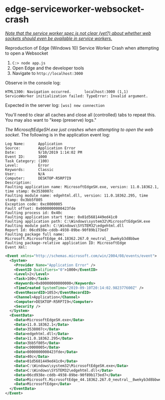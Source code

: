# edge-serviceworker-websocket-crash

_[Note that the service worker spec is not clear (yet?) about whether web sockets should even be available in service workers.](https://github.com/w3c/ServiceWorker/issues/947)_

Reproduction of Edge (Windows 10) Service Worker Crash when attempting to open a Websocket

1. `C:> node app.js`
2. Open Edge and the developer tools 
2. Navigate to `http://localhost:3000`

Observe in the console log: 
```
HTML1300: Navigation occurred.      localhost:3000 (1,1)
ServiceWorker initialization failed: TypeError: Invalid argument.
```

Expected in the server log: `[wss] new connection`

You'll need to clear all caches and close all (controlled) tabs to repeat this.
You may also want to "keep (preserve) logs."

_The MicrosoftEdgeSH.exe just crashes when attempting to open the web socket_. The following is in the application event log:

```
Log Name:      Application
Source:        Application Error
Date:          9/10/2019 1:14:02 PM
Event ID:      1000
Task Category: (100)
Level:         Error
Keywords:      Classic
User:          N/A
Computer:      DESKTOP-R5RP7I9
Description:
Faulting application name: MicrosoftEdgeSH.exe, version: 11.0.18362.1, time stamp: 0x3538007c
Faulting module name: edgehtml.dll, version: 11.0.18362.295, time stamp: 0x3bb5f805
Exception code: 0xc0000005
Fault offset: 0x0000000000423fde
Faulting process id: 0x40c
Faulting application start time: 0x01d5681449ed41c0
Faulting application path: C:\Windows\system32\MicrosoftEdgeSH.exe
Faulting module path: C:\Windows\SYSTEM32\edgehtml.dll
Report Id: 06cd938e-cddb-4938-89be-90f89b173ed7
Faulting package full name: Microsoft.MicrosoftEdge_44.18362.267.0_neutral__8wekyb3d8bbwe
Faulting package-relative application ID: MicrosoftEdge
Event Xml:
```

```xml
<Event xmlns="http://schemas.microsoft.com/win/2004/08/events/event">
  <System>
    <Provider Name="Application Error" />
    <EventID Qualifiers="0">1000</EventID>
    <Level>2</Level>
    <Task>100</Task>
    <Keywords>0x80000000000000</Keywords>
    <TimeCreated SystemTime="2019-09-10T20:14:02.982377600Z" />
    <EventRecordID>1053</EventRecordID>
    <Channel>Application</Channel>
    <Computer>DESKTOP-R5RP7I9</Computer>
    <Security />
  </System>
  <EventData>
    <Data>MicrosoftEdgeSH.exe</Data>
    <Data>11.0.18362.1</Data>
    <Data>3538007c</Data>
    <Data>edgehtml.dll</Data>
    <Data>11.0.18362.295</Data>
    <Data>3bb5f805</Data>
    <Data>c0000005</Data>
    <Data>0000000000423fde</Data>
    <Data>40c</Data>
    <Data>01d5681449ed41c0</Data>
    <Data>C:\Windows\system32\MicrosoftEdgeSH.exe</Data>
    <Data>C:\Windows\SYSTEM32\edgehtml.dll</Data>
    <Data>06cd938e-cddb-4938-89be-90f89b173ed7</Data>
    <Data>Microsoft.MicrosoftEdge_44.18362.267.0_neutral__8wekyb3d8bbwe</Data>
    <Data>MicrosoftEdge</Data>
  </EventData>
</Event>
```
